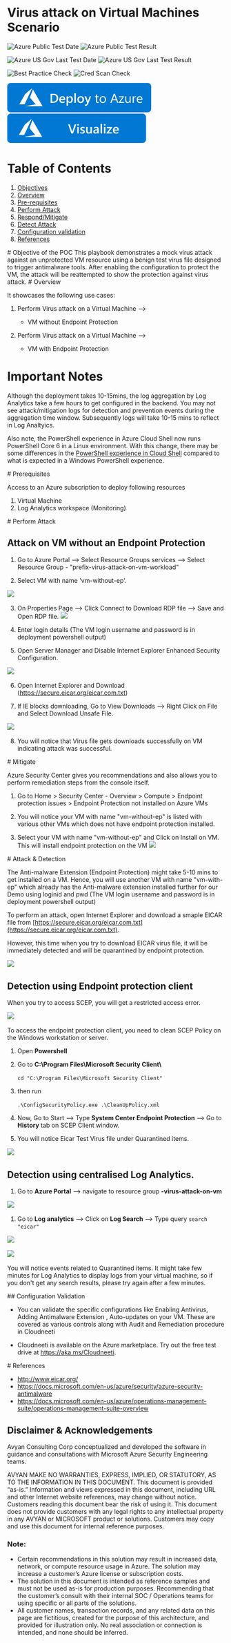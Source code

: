 # Virus attack on Virtual Machines Scenario

![Azure Public Test Date](https://azurequickstartsservice.blob.core.windows.net/badges/101-VM-Virus-Attack-Prevention/PublicLastTestDate.svg)
![Azure Public Test Result](https://azurequickstartsservice.blob.core.windows.net/badges/101-VM-Virus-Attack-Prevention/PublicDeployment.svg)

![Azure US Gov Last Test Date](https://azurequickstartsservice.blob.core.windows.net/badges/101-VM-Virus-Attack-Prevention/FairfaxLastTestDate.svg)
![Azure US Gov Last Test Result](https://azurequickstartsservice.blob.core.windows.net/badges/101-VM-Virus-Attack-Prevention/FairfaxDeployment.svg)

![Best Practice Check](https://azurequickstartsservice.blob.core.windows.net/badges/101-VM-Virus-Attack-Prevention/BestPracticeResult.svg)
![Cred Scan Check](https://azurequickstartsservice.blob.core.windows.net/badges/101-VM-Virus-Attack-Prevention/CredScanResult.svg)

[![Deploy To Azure](https://raw.githubusercontent.com/Azure/azure-quickstart-templates/master/1-CONTRIBUTION-GUIDE/images/deploytoazure.svg?sanitize=true)]("https://portal.azure.com/#create/Microsoft.Template/uri/https%3A%2F%2Fraw.githubusercontent.com%2FAzure%2Fazure-quickstart-templates%2Fmaster%2F101-VM-Virus-Attack-Prevention%2Fazuredeploy.json")
[![Visualize](https://raw.githubusercontent.com/Azure/azure-quickstart-templates/master/1-CONTRIBUTION-GUIDE/images/visualizebutton.svg?sanitize=true)]("http://armviz.io/#/?load=https%3A%2F%2Fraw.githubusercontent.com%2FAzure%2Fazure-quickstart-templates%2Fmaster%2F101-VM-Virus-Attack-Prevention%2Fazuredeploy.json")

# Table of Contents

1. [Objectives](#objectives)
2. [Overview](#overview)
3. [Pre-requisites](#prerequisites)
4. [Perform Attack](#attack)
5. [Respond/Mitigate](#mitigate)
6. [Detect Attack](#detect)
7. [Configuration validation](#config)
8. [References](#references)

<a name="objectives">
# Objective of the POC
This playbook demonstrates a mock virus attack against an unprotected VM resource using a benign test virus file designed to trigger antimalware tools.  After enabling the configuration to protect the VM, the attack will be reattempted to show the protection against virus attack.

<a name="overview">
# Overview

It showcases the following use cases:

1. Perform Virus attack on a Virtual Machine -->

   - VM without Endpoint Protection

2. Perform Virus attack on a Virtual Machine -->

   - VM with Endpoint Protection

# Important Notes <a name="notes">

Although the deployment takes 10-15mins, the log aggregation by Log Analytics
take a few hours to get configured in the backend. You may not see
attack/mitigation logs for detection and prevention events during the
aggregation time window.
Subsequently logs will take 10-15 mins to reflect in Log Analtyics.

Also note, the PowerShell experience in Azure Cloud Shell now runs PowerShell
Core 6 in a Linux environment. With this change, there may be some differences
in the [PowerShell experience in Cloud
Shell](https://docs.microsoft.com/en-us/azure/cloud-shell/cloud-shell-windows-users)
compared to what is expected in a Windows PowerShell experience.

<a name="prerequisites">
# Prerequisites

Access to an Azure subscription to deploy following resources

1. Virtual Machine
2. Log Analytics workspace (Monitoring)

<a name="attack">
# Perform Attack

## Attack on VM without an Endpoint Protection

1. Go to Azure Portal --> Select Resource Groups services --> Select Resource
   Group - "prefix-virus-attack-on-vm-workload"

2. Select VM with name 'vm-without-ep'.

![](images/vm-wo-endpoint-protection.PNG)

3. On Properties Page --> Click Connect to Download RDP file --> Save and Open
   RDP file. ![](images/access-vm-0.png)

4. Enter login details (The VM login username and password is in deployment
   powershell output)

5. Open Server Manager and Disable Internet Explorer Enhanced Security
   Configuration.

![](images/disable-internet-explorer-enhanced-security-configuration.png)

6. Open Internet Explorer and Download (https://secure.eicar.org/eicar.com.txt)

7. If IE blocks downloading, Go to View Downloads --> Right Click on File and
   Select Download Unsafe File.

![](images/download-test-virus-file.png)

8. You will notice that Virus file gets downloads successfully on VM indicating
   attack was successful.

<a name="mitigate">
# Mitigate

Azure Security Center gives you recommendations and also allows you to perform
remediation steps from the console itself.

1. Go to Home > Security Center - Overview > Compute > Endpoint protection
   issues > Endpoint Protection not installed on Azure VMs

2. You will notice your VM with name "vm-without-ep" is listed with various
   other VMs which does not have endpoint protection installed.

3. Select your VM with name "vm-without-ep" and Click on Install on VM. This
   will install endpoint protection on the VM
   ![](images/install-endpoint-protection.png)

<a name="detect">
# Attack & Detection

The Anti-malware Extension (Endpoint Protection) might take 5-10 mins to get
installed on a VM. Hence, you will use another VM with name "vm-with-ep" which
already has the Anti-malware extension installed further for our Demo using
loginid and pwd (The VM login username and password is in deployment powershell
output)

To perform an attack, open Internet Explorer and download a smaple EICAR file
from
[https://secure.eicar.org/eicar.com.txt](https://secure.eicar.org/eicar.com.txt).

However, this time when you try to download EICAR virus file, it will be
immediately detected and will be quarantined by endpoint protection.

![](images/virus-attack-on-vm-1.png)

## Detection using Endpoint protection client

When you try to access SCEP, you will get a restricted access error.

![](images/restricted-access-on-endpoint-protection.PNG)

To access the endpoint protection client, you need to clean SCEP Policy on the
Windows workstation or server.

1. Open **Powershell**

1. Go to **C:\\Program Files\\Microsoft Security Client\\**

   `cd "C:\Program Files\Microsoft Security Client"`

1. then run

   `.\ConfigSecurityPolicy.exe .\CleanUpPolicy.xml`

1. Now, Go to Start --> Type **System Center Endpoint Protection** --> Go to
   **History** tab on SCEP Client window.

1. You will notice Eicar Test Virus file under Quarantined items.

![](images/scep-history.PNG)

## Detection using centralised Log Analytics.

1. Go to **Azure Portal** --> navigate to resource group
   **<case no>-virus-attack-on-vm**

![](images/log-analytics.png)

1. Go to **Log analytics** --> Click on **Log Search** --> Type query
   `search "eicar"`

![](images/log-search.png)

![](images/search-eicar.png)

You will notice events related to Quarantined items. It might take few minutes
for Log Analytics to display logs from your virtual machine, so if you don't get
any search results, please try again after a few minutes.

<a name="config">
## Configuration Validation

- You can validate the specific configurations like Enabling Antivirus, Adding
  Antimalware Extension , Auto-updates on your VM. These are covered as various
  controls along with Audit and Remediation procedure in Cloudneeti

- Cloudneeti is available on the Azure marketplace. Try out the free test drive
  at https://aka.ms/Cloudneeti.

<a name="references">
# References

- http://www.eicar.org/
- https://docs.microsoft.com/en-us/azure/security/azure-security-antimalware
- https://docs.microsoft.com/en-us/azure/operations-management-suite/operations-management-suite-overview

## Disclaimer & Acknowledgements

Avyan Consulting Corp conceptualized and developed the software in guidance and
consultations with Microsoft Azure Security Engineering teams.

AVYAN MAKE NO WARRANTIES, EXPRESS, IMPLIED, OR STATUTORY, AS TO THE INFORMATION
IN THIS DOCUMENT. This document is provided “as-is.” Information and views
expressed in this document, including URL and other Internet website references,
may change without notice. Customers reading this document bear the risk of
using it. This document does not provide customers with any legal rights to any
intellectual property in any AVYAN or MICROSOFT product or solutions. Customers
may copy and use this document for internal reference purposes.

### Note:

- Certain recommendations in this solution may result in increased data,
  network, or compute resource usage in Azure. The solution may increase a
  customer’s Azure license or subscription costs.
- The solution in this document is intended as reference samples and must not be
  used as-is for production purposes. Recommending that the customer’s consult
  with their internal SOC / Operations teams for using specific or all parts of
  the solutions.
- All customer names, transaction records, and any related data on this page are
  fictitious, created for the purpose of this architecture, and provided for
  illustration only. No real association or connection is intended, and none
  should be inferred.
